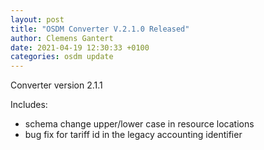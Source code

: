 ```yaml
---
layout: post
title: "OSDM Converter V.2.1.0 Released"
author: Clemens Gantert
date: 2021-04-19 12:30:33 +0100
categories: osdm update
---
```


Converter version 2.1.1

Includes: 
- schema change upper/lower case in resource locations
- bug fix for tariff id in the legacy accounting identifier
   